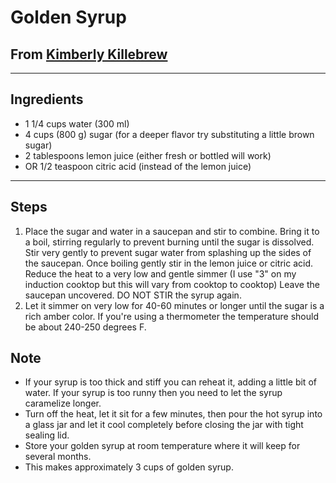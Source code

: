# Golden Syrup

## From [Kimberly Killebrew](https://www.daringgourmet.com/how-to-make-golden-syrup/)

---

## Ingredients

* 1 1/4 cups water (300 ml)
* 4 cups (800 g) sugar (for a deeper flavor try substituting a little brown sugar)
* 2 tablespoons lemon juice (either fresh or bottled will work)
* OR 1/2 teaspoon citric acid (instead of the lemon juice)

---

## Steps

1. Place the sugar and water in a saucepan and stir to combine. Bring it to a boil, stirring regularly to prevent burning until the sugar is dissolved. Stir very gently to prevent sugar water from splashing up the sides of the saucepan.  Once boiling gently stir in the lemon juice or citric acid. Reduce the heat to a very low and gentle simmer (I use "3" on my induction cooktop but this will vary from cooktop to cooktop) Leave the saucepan uncovered. DO NOT STIR the syrup again.  
2. Let it simmer on very low for 40-60 minutes or longer until the sugar is a rich amber color.  If you're using a thermometer the temperature should be about 240-250 degrees F.
    

## Note 
* If your syrup is too thick and stiff you can reheat it, adding a little bit of water. If your syrup is too runny then you need to let the syrup caramelize longer.
* Turn off the heat, let it sit for a few minutes, then pour the hot syrup into a glass jar and let it cool completely before closing the jar with tight sealing lid.
* Store your golden syrup at room temperature where it will keep for several months.
* This makes approximately 3 cups of golden syrup.
